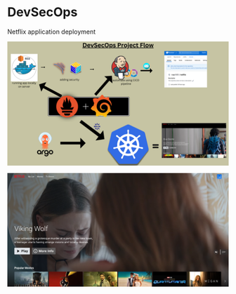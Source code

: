 # DevSecOps
Netflix application deployment

![DevSecOps](https://github.com/ShantanuKokate/DevSecOps/blob/main/public/assets/DevSecOps.png?raw=true)

![Home Page](https://github.com/ShantanuKokate/DevSecOps/blob/main/public/assets/home-page.png?raw=true)
